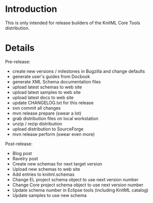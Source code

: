 # Introduction #

This is only intended for release builders of the KnitML Core Tools distribution.

# Details #

Pre-release:
  * create new versions / milestones in Bugzilla and change defaults
  * generate user's guides from Docbook
  * generate XML Schema documentation files
  * upload latest schemas to web site
  * upload latest samples to web site
  * upload latest docs to web site
  * update CHANGELOG.txt for this release
  * svn commit all changes
  * mvn release prepare (swear a lot)
  * grab distribution files on local workstation
  * unzip / rezip distribution
  * upload distribution to SourceForge
  * mvn release perform (swear even more)

Post-release:
  * Blog post
  * Ravelry post
  * Create new schemas for next target version
  * Upload new schemas to web site
  * Add entries to knitml.schemas
  * Change EL project schema object to use next version number
  * Change Core project schema object to use next version number
  * Update schema number in Eclipse tools (including KnitML catalog)
  * Update samples to use new schema